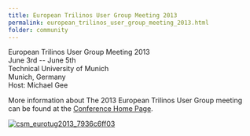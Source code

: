 ```yaml
---
title: European Trilinos User Group Meeting 2013
permalink: european_trilinos_user_group_meeting_2013.html
folder: community
---
```


European Trilinos User Group Meeting 2013  
June 3rd -- June 5th  
Technical University of Munich  
Munich, Germany  
Host: Michael Gee

More information about The 2013 European Trilinos User Group meeting can be found at the [Conference Home Page](http://www.lnm.mw.tum.de/mhpc/european-trilinos-user-group-meeting).

[![csm_eurotug2013_7936c6ff03](https://trilinos.org/wordpress/wp-content/uploads/2016/01/csm_eurotug2013_7936c6ff03-300x149.jpeg)](https://trilinos.org/wordpress/wp-content/uploads/2016/01/csm_eurotug2013_7936c6ff03.jpeg)

